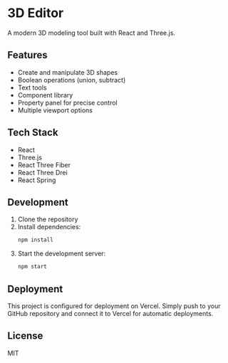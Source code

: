# 3D Editor

A modern 3D modeling tool built with React and Three.js.

## Features

- Create and manipulate 3D shapes
- Boolean operations (union, subtract)
- Text tools
- Component library
- Property panel for precise control
- Multiple viewport options

## Tech Stack

- React
- Three.js
- React Three Fiber
- React Three Drei
- React Spring

## Development

1. Clone the repository
2. Install dependencies:
   ```bash
   npm install
   ```
3. Start the development server:
   ```bash
   npm start
   ```

## Deployment

This project is configured for deployment on Vercel. Simply push to your GitHub repository and connect it to Vercel for automatic deployments.

## License

MIT
